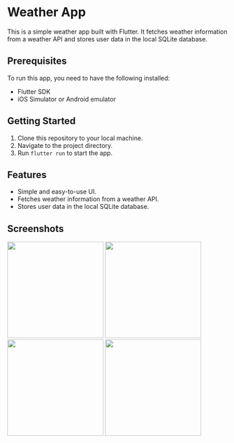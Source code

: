 # Weather App

This is a simple weather app built with Flutter. It fetches weather information from a weather API and stores user data in the local SQLite database.

## Prerequisites

To run this app, you need to have the following installed:

- Flutter SDK
- iOS Simulator or Android emulator

## Getting Started

1. Clone this repository to your local machine.
2. Navigate to the project directory.
3. Run `flutter run` to start the app.

## Features

- Simple and easy-to-use UI.
- Fetches weather information from a weather API.
- Stores user data in the local SQLite database.

## Screenshots
<img src="https://github.com/Andrew-A-A/Weather-App/assets/85433014/89c0fc78-60ff-4cce-bad8-67b2f3fce308" width="220"/>
<img src="https://github.com/Andrew-A-A/Weather-App/assets/85433014/fe170f75-cff0-4e8c-ab88-87a9c038b913" width="220"/>
<img src="https://github.com/Andrew-A-A/Weather-App/assets/85433014/78070209-97f2-4dfb-bb09-a74dfd8b7ce7" width="220"/>
<img src="https://github.com/Andrew-A-A/Weather-App/assets/85433014/6f19b848-4173-41e3-af1f-c9426f89e756" width="220"/>
